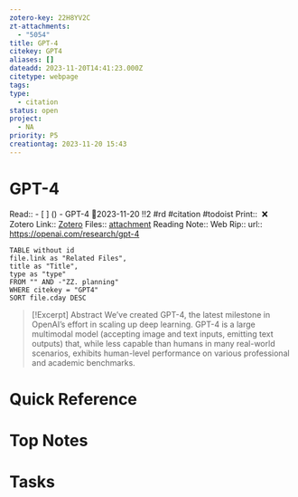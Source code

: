```yaml
---
zotero-key: 22H8YV2C
zt-attachments:
  - "5054"
title: GPT-4
citekey: GPT4
aliases: []
dateadd: 2023-11-20T14:41:23.000Z
citetype: webpage
tags: 
type:
  - citation
status: open
project:
  - NA
priority: P5
creationtag: 2023-11-20 15:43
---
```

# GPT-4
Read:: - [ ]  () - GPT-4 🛫2023-11-20 !!2 #rd #citation #todoist
Print::  ❌
Zotero Link:: [Zotero](zotero://select/library/items/22H8YV2C) 
Files:: [attachment](<file:///C:/Users/michaelt/Insync/m@tarlton.info/Google%20Drive/06.%20Zotero/storage/QN2IKDTF/gpt-4.html>)
Reading Note::
Web Rip::
url:: https://openai.com/research/gpt-4

```dataview
TABLE without id
file.link as "Related Files",
title as "Title",
type as "type"
FROM "" AND -"ZZ. planning"
WHERE citekey = "GPT4" 
SORT file.cday DESC
```

> [!Excerpt] Abstract
> We’ve created GPT-4, the latest milestone in OpenAI’s effort in scaling up deep learning. GPT-4 is a large multimodal model (accepting image and text inputs, emitting text outputs) that, while less capable than humans in many real-world scenarios, exhibits human-level performance on various professional and academic benchmarks.
# Quick Reference

# Top Notes

# Tasks






















